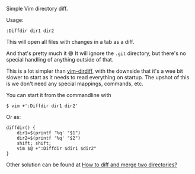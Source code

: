 Simple Vim directory diff.

Usage:

    :Diffdir dir1 dir2

This will open all files with changes in a tab as a diff.

And that's pretty much it 😅 It will ignore the `.git` directory, but there's no
special handling of anything outside of that.

This is a lot simpler than [vim-dirdiff], with the downside that it's a wee bit
slower to start as it needs to read everything on startup. The upshot of this is
we don't need any special mappings, commands, etc.

You can start it from the commandline with 

    $ vim +':Diffdir dir1 dir2'

Or as:

    diffdir() {
        dir1=$(printf '%q' "$1")
        dir2=$(printf '%q' "$2")
        shift; shift;
        vim $@ +":Diffdir $dir1 $dir2"
    }

Other solution can be found at [How to diff and merge two directories?][vi]

[vim-dirdiff]: https://github.com/will133/vim-dirdiff
[vi]: https://vi.stackexchange.com/q/778/51
